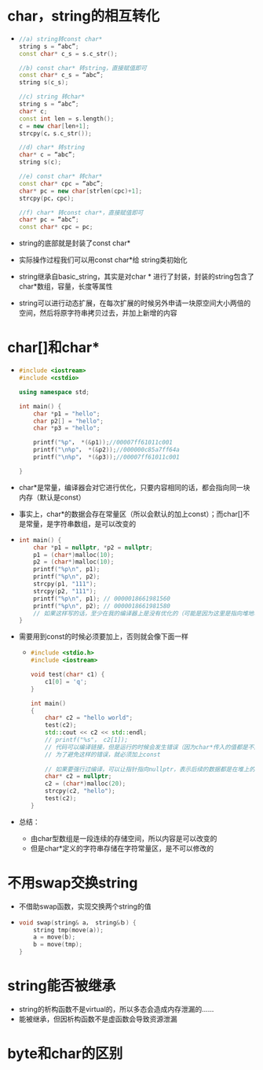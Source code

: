 # char，string的相互转化

- ```cpp
  //a) string转const char*
  string s = “abc”; 
  const char* c_s = s.c_str(); 
  
  //b) const char* 转string，直接赋值即可
  const char* c_s = “abc”; 
  string s(c_s); 
  
  //c) string 转char*
  string s = “abc”; 
  char* c; 
  const int len = s.length(); 
  c = new char[len+1]; 
  strcpy(c，s.c_str()); 
  
  //d) char* 转string
  char* c = “abc”; 
  string s(c); 
  
  //e) const char* 转char*
  const char* cpc = “abc”; 
  char* pc = new char[strlen(cpc)+1]; 
  strcpy(pc，cpc);
  
  //f) char* 转const char*，直接赋值即可
  char* pc = “abc”; 
  const char* cpc = pc;
  ```

- string的底部就是封装了const char*

- 实际操作过程我们可以用const char*给 string类初始化

- string继承自basic_string，其实是对char * 进行了封装，封装的string包含了char*数组，容量，长度等属性

- string可以进行动态扩展，在每次扩展的时候另外申请一块原空间大小两倍的空间，然后将原字符串拷贝过去，并加上新增的内容







# char[]和char*

- ```cpp
  #include <iostream>
  #include <cstdio>
  
  using namespace std;
  
  int main() {
      char *p1 = "hello";
      char p2[] = "hello";
      char *p3 = "hello";
  
      printf("%p"， *(&p1));//00007ff61011c001
      printf("\n%p"， *(&p2));//000000c85a7ff64a
      printf("\n%p"， *(&p3));//00007ff61011c001
  
  }
  ```

- char*是常量，编译器会对它进行优化，只要内容相同的话，都会指向同一块内存（默认是const）

- 事实上，char*的数据会存在常量区（所以会默认的加上const）；而char[]不是常量，是字符串数组，是可以改变的

- ```cpp
  int main() {
      char *p1 = nullptr, *p2 = nullptr;
      p1 = (char*)malloc(10);
      p2 = (char*)malloc(10);
      printf("%p\n", p1);
      printf("%p\n", p2);
      strcpy(p1, "111");
      strcpy(p2, "111");
      printf("%p\n", p1); // 0000018661981560
      printf("%p\n", p2); // 0000018661981580
      // 如果这样写的话，至少在我的编译器上是没有优化的（可能是因为这里是指向堆地址的吧）
  }
  ```

- 需要用到const的时候必须要加上，否则就会像下面一样

  - ```cpp
    #include <stdio.h>
    #include <iostream>
    
    void test(char* c1) {
        c1[0] = 'q';
    }
    
    int main()
    {
        char* c2 = "hello world";
        test(c2);
        std::cout << c2 << std::endl;
        // printf("%s"， c2[1]);
        // 代码可以编译链接，但是运行的时候会发生错误（因为char*传入的值都是不能修改的）
        // 为了避免这样的错误，就必须加上const
        
        // 如果要强行过编译，可以让指针指向nullptr，表示后续的数据都是在堆上的
        char* c2 = nullptr;
        c2 = (char*)malloc(20);
        strcpy(c2, "hello");
        test(c2);
    }
    ```

- 总结：
  - 由char型数组是一段连续的存储空间，所以内容是可以改变的
  - 但是char*定义的字符串存储在字符常量区，是不可以修改的







# 不用swap交换string

- 不借助swap函数，实现交换两个string的值

- ```cpp
  void swap(string& a， string&ｂ) {
      string tmp(move(a));
      a = move(b);
      b = move(tmp);
  }
  ```







# string能否被继承

- string的析构函数不是virtual的，所以多态会造成内存泄漏的......
- 能被继承，但因析构函数不是虚函数会导致资源泄漏







# byte和char的区别
